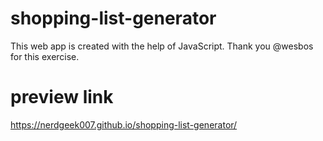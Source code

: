 # shopping-list-generator
This web app is created with the help of JavaScript. Thank you @wesbos for this exercise.
# preview link
https://nerdgeek007.github.io/shopping-list-generator/
